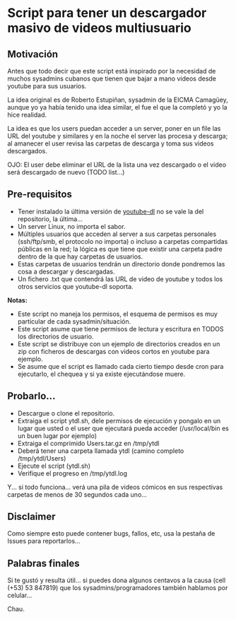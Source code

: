 # Script para tener un descargador masivo de videos multiusuario #

## Motivación ##

Antes que todo decir que este script está inspirado por la necesidad de muchos sysadmins cubanos que tienen que bajar a mano videos desde youtube para sus usuarios.

La idea original es de Roberto Estupiñan, sysadmin de la EICMA Camagüey, aunque yo ya había tenido una idea similar, el fue el que la completó y yo la hice realidad.

La idea es que los users puedan acceder a un server, poner en un file las URL del youtube y similares y en la noche el server las procesa y descarga; al amanecer el user revisa las carpetas de descarga y toma sus videos descargados.

OJO: El user debe eliminar el URL de la lista una vez descargado o el video será descargado de nuevo (TODO list...)

## Pre-requisitos ##

* Tener instalado la última versión de [youtube-dl](https://github.com/rg3/youtube-dl/) no se vale la del repositorio, la última...
* Un server Linux, no importa el sabor.
* Múltiples usuarios que acceden al server a sus carpetas personales (ssh/ftp/smb, el protocolo no importa) o incluso a carpetas compartidas públicas en la red; la lógica es que tiene que existir una carpeta padre dentro de la que hay carpetas de usuarios.
* Estas carpetas de usuarios tendrán un directorio donde pondremos las cosa a descargar y descargadas.
* Un fichero .txt que contendrá las URL de video de youtube y todos los otros servicios que youtube-dl soporta.

**Notas:**
* Este script no maneja los permisos, el esquema de permisos es muy particular de cada sysadmin/situación.
* Este script asume que tiene permisos de lectura y escritura en TODOS los directorios de usuario.
* Este script se distribuye con un ejemplo de directorios creados en un zip con ficheros de descargas con videos cortos en youtube para ejemplo.
* Se asume que el script es llamado cada cierto tiempo desde cron para ejecutarlo, el chequea y si ya existe ejecutándose muere.

## Probarlo... ##

* Descargue o clone el repositorio.
* Extraiga el script ytdl.sh, dele permisos de ejecución y pongalo en un lugar que usted o el user que ejecutará pueda acceder (/usr/local/bin es un buen lugar por ejemplo)
* Extraiga el comprimido Users.tar.gz en /tmp/ytdl
* Deberá tener una carpeta llamada ytdl (camino completo /tmp/ytdl/Users)
* Ejecute el script (ytdl.sh)
* Verifique el progreso en /tmp/ytdl.log

Y... si todo funciona... verá una pila de videos cómicos en sus respectivas carpetas de menos de 30 segundos cada uno...

## Disclaimer ##

Como siempre esto puede contener bugs, fallos, etc, usa la pestaña de Issues para reportarlos...

## Palabras finales ##

Si te gustó y resulta útil... si puedes dona algunos centavos a la causa (cell (+53) 53 847819) que los sysadmins/programadores también hablamos por celular...

Chau.

